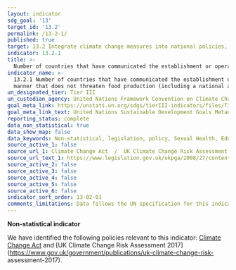 ```yaml
---
layout: indicator
sdg_goal: '13'
target_id: '13.2'
permalink: /13-2-1/
published: true
target: 13.2 Integrate climate change measures into national policies, strategies and planning
indicator: 13.2.1
title: >-
  Number of countries that have communicated the establishment or operationalization of an integrated policy/strategy/plan which increases their ability to adapt to the adverse impacts of climate change, and foster climate resilience and low greenhouse gas emissions development in a manner that does not threaten food production (including a national adaptation plan, nationally determined contribution, national communication, biennial update report or other)
indicator_name: >-
  13.2.1 Number of countries that have communicated the establishment or operationalization of an integrated policy/strategy/plan which increases their ability to adapt to the adverse impacts of climate change, and foster climate resilience and low greenhouse gas emissions development in a
  manner that does not threaten food production (including a national adaptation plan, nationally determined contribution, national communication, biennial update report or other)
un_designated_tier: Tier III
un_custodian_agency: United Nations Framework Convention on Climate Change (UNFCCC)
goal_meta_link: https://unstats.un.org/sdgs/tierIII-indicators/files/Tier3-13-02-01.pdf
goal_meta_link_text: United Nations Sustainable Development Goals Metadata (PDF 4.0 MB)
reporting_status: complete
data_non_statistical: true
data_show_map: false
data_keywords: Non-statistical, legislation, policy, Sexual Health, Education
source_active_1: false
source_url_1: Climate Change Act  /  UK Climate Change Risk Assessment 2017
source_url_text_1: https://www.legislation.gov.uk/ukpga/2008/27/contents  /  https://www.gov.uk/government/publications/uk-climate-change-risk-assessment-2017
source_active_2: false
source_active_3: false
source_active_4: false
source_active_5: false
source_active_6: false
indicator_sort_order: 13-02-01
comments_limitations: Data follows the UN specification for this indicator. This indicator has been identified in collaboration with topic experts.
---
```

**Non-statistical indicator**

We have identified the following policies relevant to this indicator: [Climate Change Act](https://www.legislation.gov.uk/ukpga/2008/27/contents) and [UK Climate Change Risk Assessment 2017](https://www.gov.uk/government/publications/uk-climate-change-risk-
assessment-2017).